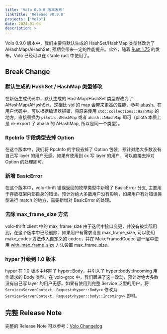 ```yaml
---
title: 'Volo 0.9.0 版本发布'
linkTitle: 'Release v0.9.0'
projects: ["Volo"]
date: 2024-01-04
description: >
---
```


Volo 0.9.0 版本中，我们主要将默认生成的 HashSet/HashMap 类型修改为了 AHashMap/AHashSet, 预期会带来一定的性能提升。此外，随着 [Rust 1.75](https://blog.rust-lang.org/2023/12/28/Rust-1.75.0.html) 的发布，Volo 已经可以在 stable rust 中使用了。

## Break Change

### 默认生成的 HashSet / HashMap 类型修改

在新版生成代码中，默认生成的 HashMap/HashSet 类型修改为了 AHashMap/AHashSet，这相比 std 的 map 会带来更高的性能，参考 [ahash](https://github.com/tkaitchuck/aHash/blob/master/compare/readme.md)。在用户代码中，可以根据编译器报错，将原来使用 `std::collections::HashMap` 的地方，直接替换为 `pilota::AHashMap` 或者 `ahash::AHashMap` 即可（pilota 本质上是 re-export 了 ahash 的 AHashMap, 所以是同一个类型）。

### RpcInfo 字段类型去掉 Option

在这个版本中，我们将 RpcInfo 的字段去掉了 Option 包装，预计对绝大多数没有自己写 layer 的用户无感。如果有使用到 cx 写 layer 的用户，可以直接去掉对 Option 的处理即可。

### 新增 BasicError

在这个版本中，volo-thrift 错误返回的枚举类型中新增了 BasicError 分支, 主要用于存放框架内部自身的错误。预计对绝大多数用户没有影响，如果用户有对错误类型进行 match 的地方，需要新增对 BasicError 的处理。

### 去除 max_frame_size 方法

volo-thrift client 中的 max_frame_size 由于迭代中接口变更，并没有被实际用到，在这个版本中已经删除。如果用户有需求设置 max_frame_size, 可以使用 make_codec 方法传入自定义的 codec，并在 MakeFramedCodec 那一层中使用 [with_max_frame_size](https://github.com/cloudwego/volo/blob/main/volo-thrift/src/codec/default/framed.rs#L33) 方法设置 max_frame_size。

### hyper 升级到 1.0 版本

hyper 在 1.0 版本中移除了 hyper::Body，并引入了 hyper::body::Incoming 用作请求的 Body 类型。在 volo-grpc 中，我们跟进了这一改动，预计对绝大多数没有自己写 layer 的用户无感。如果有使用到完整 Service 泛型的用户，将 `Service<ServerContext, Request<hyper::Body>>` 修改为 `Service<ServerContext, Request<hyper::body::Incoming>>` 即可。


## 完整 Release Note

完整的 Release Note 可以参考：[Volo Changelog](https://github.com/cloudwego/volo/compare/volo-0.8.0...volo-0.9.0)
